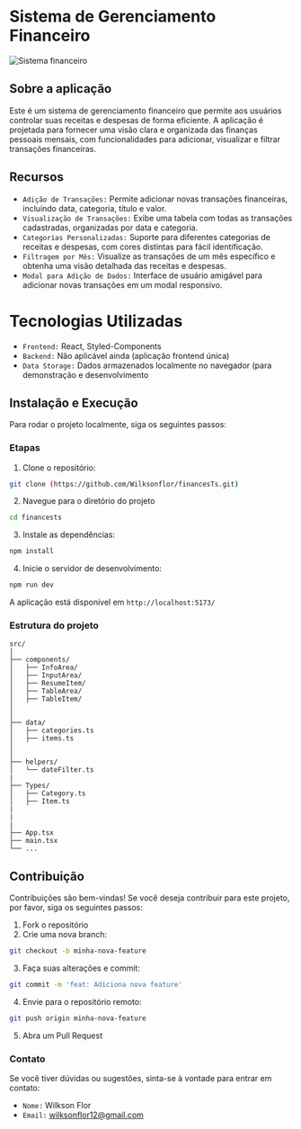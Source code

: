 # Sistema de Gerenciamento Financeiro

![Sistema financeiro](https://github.com/user-attachments/assets/d96f2da7-147c-4032-a7ed-7192ad7b7e70)

## Sobre a aplicação

Este é um sistema de gerenciamento financeiro que permite aos usuários controlar suas receitas e despesas de forma eficiente. A aplicação é projetada para fornecer uma visão clara e organizada das finanças pessoais mensais, com funcionalidades para adicionar, visualizar e filtrar transações financeiras.

## Recursos

- `Adição de Transações:` Permite adicionar novas transações financeiras, incluindo data, categoria, título e valor.
- `Visualização de Transações:` Exibe uma tabela com todas as transações cadastradas, organizadas por data e categoria.
- `Categorias Personalizadas:` Suporte para diferentes categorias de receitas e despesas, com cores distintas para fácil identificação.
- `Filtragem por Mês:` Visualize as transações de um mês específico e obtenha uma visão detalhada das receitas e despesas.
- `Modal para Adição de Dados:` Interface de usuário amigável para adicionar novas transações em um modal responsivo.

# Tecnologias Utilizadas

- `Frontend:` React, Styled-Components
- `Backend:` Não aplicável ainda (aplicação frontend única)
- `Data Storage:` Dados armazenados localmente no navegador (para demonstração e desenvolvimento

## Instalação e Execução

Para rodar o projeto localmente, siga os seguintes passos:

### Etapas

1. Clone o repositório:

```bash
git clone (https://github.com/Wilksonflor/financesTs.git)
```

2. Navegue para o diretório do projeto

```bash
cd financests
```

3. Instale as dependências:

```bash
npm install
```

4. Inicie o servidor de desenvolvimento:

```bash
npm run dev
```

A aplicação está disponível em `http://localhost:5173/`

### Estrutura do projeto

```plaintext
src/
│
├── components/
│   ├── InfoArea/
│   ├── InputArea/
│   ├── ResumeItem/
│   ├── TableArea/
│   ├── TableItem/
│
│
├── data/
│   ├── categories.ts
│   ├── items.ts
│
│
├── helpers/
│   └── dateFilter.ts
|
├── Types/
│   ├── Category.ts
│   ├── Item.ts
|
|
|
├── App.tsx
├── main.tsx
└── ...
```

## Contribuição

Contribuições são bem-vindas! Se você deseja contribuir para este projeto, por favor, siga os seguintes passos:

1. Fork o repositório
2. Crie uma nova branch:

```bash
git checkout -b minha-nova-feature
```

3. Faça suas alterações e commit:

```bash
git commit -m 'feat: Adiciona nova feature'
```

4. Envie para o repositório remoto:

```bash
git push origin minha-nova-feature
```

5. Abra um Pull Request

### Contato

Se você tiver dúvidas ou sugestões, sinta-se à vontade para entrar em contato:

- ``Nome:`` Wilkson Flor
- ``Email:`` wilksonflor12@gmail.com
